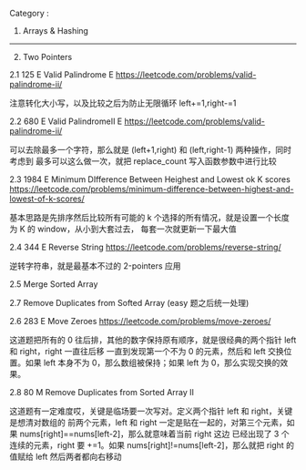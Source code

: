 
Category : 

1. Arrays & Hashing


---


2. Two Pointers

2.1 125 E Valid Palindrome E https://leetcode.com/problems/valid-palindrome-ii/

注意转化大小写，以及比较之后为防止无限循环 left+=1,right-=1

2.2 680 E Valid PalindromeII E https://leetcode.com/problems/valid-palindrome-ii/

可以去除最多一个字符，那么就是 (left+1,right) 和 (left,right-1) 两种操作，同时考虑到
最多可以这么做一次，就把 replace_count 写入函数参数中进行比较

2.3 1984 E Minimum DIfference Between Heighest and Lowest ok K scores https://leetcode.com/problems/minimum-difference-between-highest-and-lowest-of-k-scores/

基本思路是先排序然后比较所有可能的 k 个选择的所有情况，就是设置一个长度为 K 的 window，从小到大套过去，
每套一次就更新一下最大值

2.4 344 E Reverse String https://leetcode.com/problems/reverse-string/

逆转字符串，就是最基本不过的 2-pointers 应用

2.5 Merge Sorted Array

2.7 Remove Duplicates from Softed Array (easy 题之后统一处理)

2.6 283 E Move Zeroes https://leetcode.com/problems/move-zeroes/

这道题把所有的 0 往后排，其他的数字保持原有顺序，就是很经典的两个指针 left 和 right，right 一直往后移
一直到发现第一个不为 0 的元素，然后和 left 交换位置。如果 left 本身不为 0，那么数组被保持；如果 left 为
0，那么实现交换的效果。

2.8 80 M Remove Duplicates from Sorted Array II 

这道题有一定难度哎，关键是临场要一次写对。定义两个指针 left 和 right，关键是想清对数组的
前两个元素，left 和 right 一定是贴在一起的，对第三个元素，如果 nums[right]==nums[left-2]，那么就意味着当前 right 这边
已经出现了 3 个连续的元素，right 要 +=1。如果 nums[right]!=nums[left-2]，那么就把 right 的值赋给 left 然后两者都向右移动